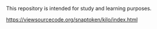 This repository is intended for study and learning purposes.

https://viewsourcecode.org/snaptoken/kilo/index.html
